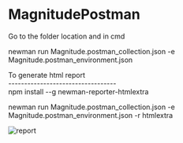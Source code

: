# MagnitudePostman
Go to the folder location and in cmd </br>

newman run Magnitude.postman_collection.json -e Magnitude.postman_environment.json</br>


To generate html report </br>
---------------------------------- </br>
npm install --g newman-reporter-htmlextra </br>

newman run Magnitude.postman_collection.json -e Magnitude.postman_environment.json -r htmlextra </br>

![report](https://user-images.githubusercontent.com/24494133/80789183-d440bb00-8ba8-11ea-8470-83e82a6ad45a.PNG)

